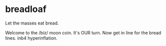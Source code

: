 # breadloaf

Let the masses eat bread.

Welcome to the /biz/ moon coin. It's OUR turn. Now get in line for the bread lines. inb4 hyperinflation.
